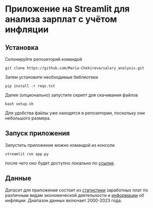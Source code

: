 # Приложение на Streamlit для анализа зарплат с учётом инфляции

## Установка

Склонируйте репозиторий командой
```shell
git clone https://github.com/Maria-Chekireva/salary_analysis.git
```

Затем установите необходимые библиотеки
```shell
pip install -r reqs.txt
```

Далее (опционально) запустите скрипт для скачивания файлов
```shell
bash setup.sh
```

Для удобства файлы уже находятся в репозитории, поскольку они небольшого размера.

## Запуск приложения

Запустить приложение можно командой из консоли
```shell
streamlit run app.py
```
после чего оно будет доступно локально по [ссылке](http://localhost:8501/).

## Данные

Датасет для приложения состоит из [статистики](https://rosstat.gov.ru/storage/mediabank/tab3-zpl_2023.xlsx) заработных
плат по различным видам экономической деятельности и [информации](https://xn----ctbjnaatncev9av3a8f8b.xn--p1ai/%D1%82%D0%B0%D0%B1%D0%BB%D0%B8%D1%86%D1%8B-%D0%B8%D0%BD%D1%84%D0%BB%D1%8F%D1%86%D0%B8%D0%B8) 
об инфляции. Диапазон данных включает 2000-2023 года.
